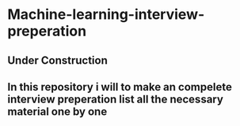 # Machine-learning-interview-preperation
<h2> Under Construction <h2>

In this repository i will to make an compelete interview preperation list all the necessary material one by one
